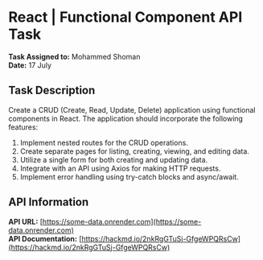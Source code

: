 # React | Functional Component API Task

**Task Assigned to:** Mohammed Shoman  
**Date:** 17 July

## Task Description

Create a CRUD (Create, Read, Update, Delete) application using functional components in React. The application should incorporate the following features:

1. Implement nested routes for the CRUD operations.
2. Create separate pages for listing, creating, viewing, and editing data.
3. Utilize a single form for both creating and updating data.
4. Integrate with an API using Axios for making HTTP requests.
5. Implement error handling using try-catch blocks and async/await.

## API Information

**API URL:** [https://some-data.onrender.com](https://some-data.onrender.com)  
**API Documentation:** [https://hackmd.io/2nkRgGTuSj-GfgeWPQRsCw](https://hackmd.io/2nkRgGTuSj-GfgeWPQRsCw)



